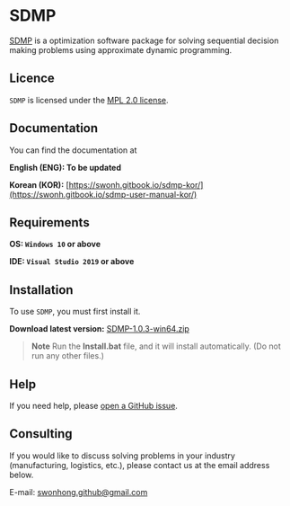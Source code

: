 
# SDMP

[SDMP](https://github.com/swonh/SDMP) is a optimization software package for solving sequential decision making problems using approximate dynamic programming.

## Licence

`SDMP` is licensed under the [MPL 2.0 license](https://github.com/swonh/SDMP/blob/main/LICENSE).

## Documentation

You can find the documentation at

<b>English (ENG): To be updated</b>

<b>Korean (KOR):</b> [https://swonh.gitbook.io/sdmp-kor/](https://swonh.gitbook.io/sdmp-user-manual-kor/)

## Requirements

<b>OS: `Windows 10` or above</b>

<b>IDE: `Visual Studio 2019` or above</b>

## Installation

To use `SDMP`, you must first install it.

<b>Download latest version:</b> [SDMP-1.0.3-win64.zip](https://github.com/swonh/SDMP/releases/download/v1.0.3/SDMP-1.0.3-win64.zip)

> **Note**
> Run the <b>Install.bat</b> file, and it will install automatically. (Do not run any other files.)

## Help

If you need help, please [open a GitHub issue](https://github.com/swonh/SDMP/issues/new).

## Consulting

If you would like to discuss solving problems in your industry (manufacturing, logistics, etc.), please contact us at the email address below.

E-mail: swonhong.github@gmail.com

